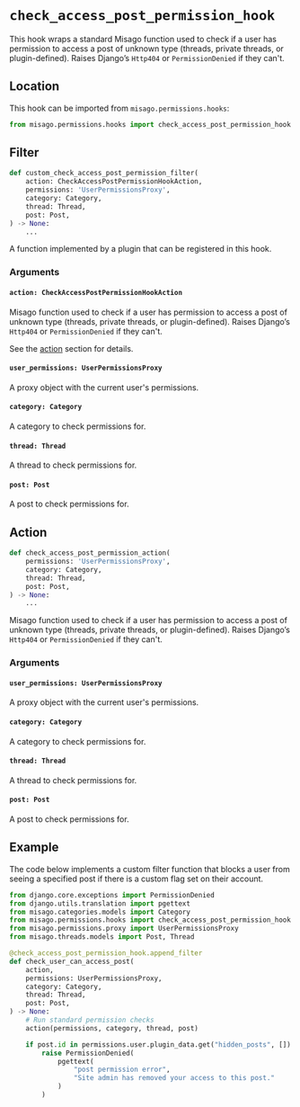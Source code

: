 # `check_access_post_permission_hook`

This hook wraps a standard Misago function used to check if a user has permission to access a post of unknown type (threads, private threads, or plugin-defined). Raises Django’s `Http404` or `PermissionDenied` if they can't.


## Location

This hook can be imported from `misago.permissions.hooks`:

```python
from misago.permissions.hooks import check_access_post_permission_hook
```


## Filter

```python
def custom_check_access_post_permission_filter(
    action: CheckAccessPostPermissionHookAction,
    permissions: 'UserPermissionsProxy',
    category: Category,
    thread: Thread,
    post: Post,
) -> None:
    ...
```

A function implemented by a plugin that can be registered in this hook.


### Arguments

#### `action: CheckAccessPostPermissionHookAction`

Misago function used to check if a user has permission to access a post of unknown type (threads, private threads, or plugin-defined). Raises Django’s `Http404` or `PermissionDenied` if they can't.

See the [action](#action) section for details.


#### `user_permissions: UserPermissionsProxy`

A proxy object with the current user's permissions.


#### `category: Category`

A category to check permissions for.


#### `thread: Thread`

A thread to check permissions for.


#### `post: Post`

A post to check permissions for.


## Action

```python
def check_access_post_permission_action(
    permissions: 'UserPermissionsProxy',
    category: Category,
    thread: Thread,
    post: Post,
) -> None:
    ...
```

Misago function used to check if a user has permission to access a post of unknown type (threads, private threads, or plugin-defined). Raises Django’s `Http404` or `PermissionDenied` if they can't.


### Arguments

#### `user_permissions: UserPermissionsProxy`

A proxy object with the current user's permissions.


#### `category: Category`

A category to check permissions for.


#### `thread: Thread`

A thread to check permissions for.


#### `post: Post`

A post to check permissions for.


## Example

The code below implements a custom filter function that blocks a user from seeing a specified post if there is a custom flag set on their account.

```python
from django.core.exceptions import PermissionDenied
from django.utils.translation import pgettext
from misago.categories.models import Category
from misago.permissions.hooks import check_access_post_permission_hook
from misago.permissions.proxy import UserPermissionsProxy
from misago.threads.models import Post, Thread

@check_access_post_permission_hook.append_filter
def check_user_can_access_post(
    action,
    permissions: UserPermissionsProxy,
    category: Category,
    thread: Thread,
    post: Post,
) -> None:
    # Run standard permission checks
    action(permissions, category, thread, post)

    if post.id in permissions.user.plugin_data.get("hidden_posts", []):
        raise PermissionDenied(
            pgettext(
                "post permission error",
                "Site admin has removed your access to this post."
            )
        )
```